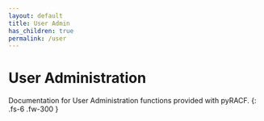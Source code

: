 ```yaml
---
layout: default
title: User Admin
has_children: true
permalink: /user
---
```


# User Administration

Documentation for User Administration functions provided with pyRACF.
{: .fs-6 .fw-300 }